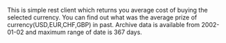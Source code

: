 This is simple rest client which returns you average cost of buying the selected currency.
You can find out what was the average prize of currency(USD,EUR,CHF,GBP) in past.
Archive data is available from 2002-01-02 and maximum range of date is 367 days. 